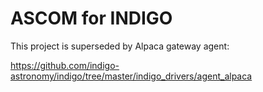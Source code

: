 # ASCOM for INDIGO

This project is superseded by Alpaca gateway agent:

https://github.com/indigo-astronomy/indigo/tree/master/indigo_drivers/agent_alpaca
